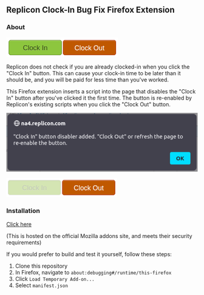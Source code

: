 ## Replicon Clock-In Bug Fix Firefox Extension

### About

![Buttons](/screens/buttons.png)

Replicon does not check if you are already clocked-in when you click the
"Clock In" button.  This can cause your clock-in time to be later than it
should be, and you will be paid for less time than you've worked.

This Firefox extension inserts a script into the page that disables the "Clock
In" button after you've clicked it the first time.  The button is re-enabled by
Replicon's existing scripts when you click the "Clock Out" button.

![Alert](/screens/alert.png)

![Button disabled](/screens/button_disabled.png)

### Installation

[Click here](https://addons.mozilla.org/firefox/downloads/file/3901628/replicon_fixer-1.1.3-fx.xpi)

(This is hosted on the official Mozilla addons site, and meets their security
requirements)

If you would prefer to build and test it yourself, follow these steps:
1. Clone this repository
2. In Firefox, navigate to `about:debugging#/runtime/this-firefox`
3. Click `Load Temporary Add-on...`
4. Select `manifest.json`